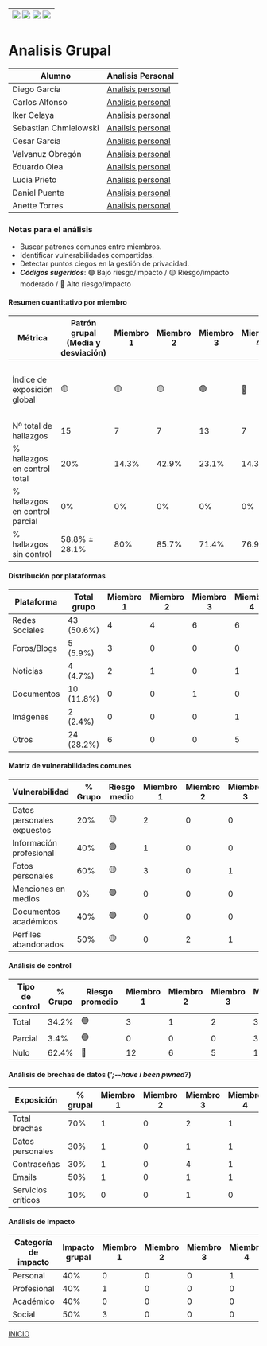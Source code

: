 | [![](https://img.shields.io/badge/-Inicio-FFF?style=flat&logo=Emlakjet&logoColor=black)](/README.md) [![](https://img.shields.io/badge/-Entrega_2-FFF?style=flat&logo=openstreetmap&logoColor=black)](/Entregas/Entrega-2/ModeloDeNegocio.md)  [![](https://img.shields.io/badge/-Entrega_3-FFF?style=flat&logo=openstreetmap&logoColor=black)](/Entregas/Entrega-3/DocumentoAnalisis.md)  [![](https://img.shields.io/badge/-Entrega_4-FFF?style=flat&logo=openstreetmap&logoColor=black)]()|
|:-:|
# Analisis Grupal
|Alumno|Analisis Personal|
|-|-|
|Diego García|[Analisis personal](/Entregas/Entrega-3/garciaDiego.md)|
|Carlos Alfonso|[Analisis personal](/Entregas/Entrega-3/alfonsoCarlos.md)|
|Iker Celaya|[Analisis personal](/Entregas/Entrega-3/celayaIker.md)|
|Sebastian Chmielowski|[Analisis personal](/Entregas/Entrega-3/chmielowskiSebastian.md)|
|Cesar García|[Analisis personal](/Entregas/Entrega-3/garciaCesar.md)|
|Valvanuz Obregón|[Analisis personal](/Entregas/Entrega-3/obregonValvanuz.md)|
|Eduardo Olea|[Analisis personal](/Entregas/Entrega-3/oleaEduardo.md)|
|Lucia Prieto|[Analisis personal](/Entregas/Entrega-3/prietoLucia.md)|
|Daniel Puente|[Analisis personal](/Entregas/Entrega-3/puenteDaniel.md)|
|Anette Torres|[Analisis personal](/Entregas/Entrega-3/torresAnette.md)|

### Notas para el análisis

- Buscar patrones comunes entre miembros.
- Identificar vulnerabilidades compartidas.
- Detectar puntos ciegos en la gestión de privacidad.
- ***Códigos sugeridos***: 🟢 Bajo riesgo/impacto / 🟡 Riesgo/impacto moderado / 🔴 Alto riesgo/impacto


#### Resumen cuantitativo por miembro

<div align=center>

|Métrica|Patrón grupal<br>(Media y desviación)|Miembro 1|Miembro 2|Miembro 3|Miembro 4|Miembro 5|Miembro 6|Miembro 7|Miembro 8|Miembro 9|Miembro 10|
|-|-|-|-|-|-|-|-|-|-|-|-|
|Índice de exposición global|🟡|🟡|🟡|🟢|🔴|🟢|🟢|🟢|🟡|🟢|🟢 (50%), 🟡 (40%), 🔴 (10%)|
|Nº total de hallazgos|15|7|7|13|7|7|12|7|12|3|9.0 ± 3.8|
|% hallazgos en control total|20%|14.3%|42.9%|23.1%|14.3%|57.1%|41.7%|71.4%|41.7%|100%|42.6% ± 28.1%|
|% hallazgos en control parcial|0%|0%|0%|0%|0%|0%|0%|0%|0%|0%|0%|
|% hallazgos sin control|58.8% ± 28.1%|80%|85.7%|71.4%|76.9%|85.7%|42.9%|58.3%|28.6%|58.3%|0%|

</div>

#### Distribución por plataformas

<div align=center>

|Plataforma|Total grupo|Miembro 1|Miembro 2|Miembro 3|Miembro 4|Miembro 5|Miembro 6|Miembro 7|Miembro 8|Miembro 9|Miembro 10|
|-|-|-|-|-|-|-|-|-|-|-|-|
|Redes Sociales|43 (50.6%)|4|4|6|6|1|3|6|4|6|3|
|Foros/Blogs|5 (5.9%)|3|0|0|0|0|0|2|0|0|0|
|Noticias|4 (4.7%)|2|1|0|1|0|0|0|0|0|0|
|Documentos|10 (11.8%)|0|0|1|0|4|0|3|0|2|0|
|Imágenes|2 (2.4%)|0|0|0|1|0|0|0|1|0|0|
|Otros|24 (28.2%)|6|0|0|5|2|4|1|2|4|0|

</div>

#### Matriz de vulnerabilidades comunes

<div align=center>

|Vulnerabilidad|% Grupo|Riesgo medio|Miembro 1|Miembro 2|Miembro 3|Miembro 4|Miembro 5|Miembro 6|Miembro 7|Miembro 8|Miembro 9|Miembro 10|
|-|-|-|-|-|-|-|-|-|-|-|-|-|
|Datos personales expuestos|20%|🟡|2|0|0|0|0|0|0|0|0|3|
|Información profesional|40%|🟢|1|0|0|0|1|0|0|1|0|1|
|Fotos personales|60%|🟡|3|0|1|1|0|3|0|1|0|2|
|Menciones en medios|0%|🟢|0|0|0|0|0|0|0|0|0|0|
|Documentos académicos|40%|🟢|0|0|0|0|1|1|0|0|1|1|
|Perfiles abandonados|50%|🟡|0|2|1|1|0|0|0|0|1|0|

</div>

#### Análisis de control

<div align=center>

|Tipo de control|% Grupo|Riesgo promedio|Miembro 1|Miembro 2|Miembro 3|Miembro 4|Miembro 5|Miembro 6|Miembro 7|Miembro 8|Miembro 9|Miembro 10|
|-|-|-|-|-|-|-|-|-|-|-|-|-|
|Total|34.2%|🟢|3|1|2|3|1|4|4|5|5|3|
|Parcial|3.4%|🟢|0|0|0|3|0|0|0|0|0|0|
|Nulo|62.4%|🔴|12|6|5|10|6|3|7|2|7|0|

</div>

#### Análisis de brechas de datos (*';--have i been pwned?*)

<div align=center>

|Exposición|% grupal|Miembro 1|Miembro 2|Miembro 3|Miembro 4|Miembro 5|Miembro 6|Miembro 7|Miembro 8|Miembro 9|Miembro 10|
|-|-|-|-|-|-|-|-|-|-|-|-|
|Total brechas|70%|1|0|2|1|0|2|0|0|0|1|
|Datos personales|30%|1|0|1|1|0|0|0|0|0|0|
|Contraseñas|30%|1|0|4|1|0|0|0|0|0|0|
|Emails|50%|1|0|1|1|0|2|0|0|0|1|
|Servicios críticos|10%|0|0|1|0|0|0|0|0|0|0|

</div>

#### Análisis de impacto

<div align=center>

|Categoría de impacto|Impacto grupal|Miembro 1|Miembro 2|Miembro 3|Miembro 4|Miembro 5|Miembro 6|Miembro 7|Miembro 8|Miembro 9|Miembro 10|
|-|-|-|-|-|-|-|-|-|-|-|-|
|Personal|40%|0|0|0|1|0|3|0|4|1|3|
|Profesional|40%|1|0|0|0|1|0|0|1|0|1|
|Académico|40%|0|0|0|0|1|1|0|0|1|1|
|Social|50%|3|0|0|0|3|0|5|0|4|2|

</div>

[INICIO](/README.md)
